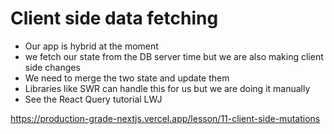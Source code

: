 # Client side data fetching

- Our app is hybrid at the moment
- we fetch our state from the DB server time but we are also making client side changes
- We need to merge the two state and update them
- Libraries like SWR can handle this for us but we are doing it manually
- See the React Query tutorial LWJ

https://production-grade-nextjs.vercel.app/lesson/11-client-side-mutations
